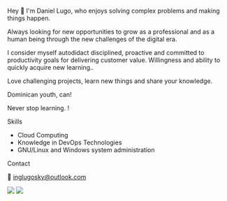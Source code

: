 Hey 👋 I'm Daniel Lugo, who enjoys solving complex problems and making things happen.

Always looking for new opportunities to grow as a professional and as a human being through the new challenges of the digital era.

I consider myself autodidact disciplined, proactive and committed to productivity goals for delivering customer value. Willingness and ability to quickly acquire new learning..

Love challenging projects, learn new things and share your knowledge.

Dominican youth, can!

Never stop learning. !


Skills

- Cloud Computing
- Knowledge in DevOps Technologies
- GNU/Linux and Windows system administration

Contact

💌 inglugosky@outlook.com

[<img src="https://img.shields.io/badge/twitter-%231DA1F2.svg?&style=for-the-badge&logo=twitter&logoColor=white" />](https://twitter.com/Lugosky)
[<img src="https://img.shields.io/badge/linkedin-%230077B5.svg?&style=for-the-badge&logo=linkedin&logoColor=white" />](https://www.linkedin.com/in/lugosky/)


<!--
**kratos02/lugosky** is a ✨ _special_ ✨ repository because its `README.md` (this file) appears on your GitHub profile.
